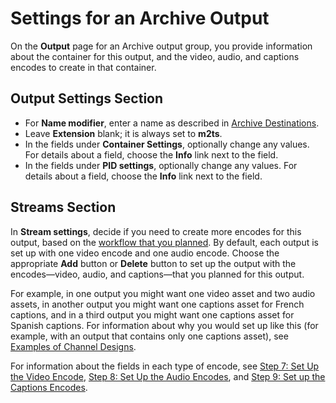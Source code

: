 # Settings for an Archive Output<a name="output-settings-archive"></a>

On the **Output** page for an Archive output group, you provide information about the container for this output, and the video, audio, and captions encodes to create in that container\.

## Output Settings Section<a name="archive-output-section"></a>
+ For **Name modifier**, enter a name as described in [Archive Destinations](archive-group-fields.md#archive-destinations)\.
+ Leave **Extension** blank; it is always set to **m2ts**\.
+ In the fields under **Container Settings**, optionally change any values\. For details about a field, choose the **Info** link next to the field\.
+ In the fields under **PID settings**, optionally change any values\. For details about a field, choose the **Info** link next to the field\.

## Streams Section<a name="archive-streams-section"></a>

In **Stream settings**, decide if you need to create more encodes for this output, based on the [workflow that you planned](planning-the-channel.md)\. By default, each output is set up with one video encode and one audio encode\. Choose the appropriate **Add** button or **Delete** button to set up the output with the encodes—video, audio, and captions—that you planned for this output\.

For example, in one output you might want one video asset and two audio assets, in another output you might want one captions asset for French captions, and in a third output you might want one captions asset for Spanish captions\. For information about why you would set up like this \(for example, with an output that contains only one captions asset\), see [Examples of Channel Designs](examples-channel-design.md)\.

For information about the fields in each type of encode, see [Step 7: Set Up the Video Encode](creating-a-channel-step6.md), [Step 8: Set Up the Audio Encodes](creating-a-channel-step7.md), and [Step 9: Set up the Captions Encodes](creating-a-channel-step8.md)\.
